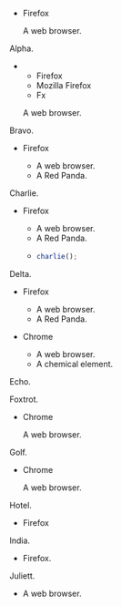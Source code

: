 *   Firefox

    A web browser.

Alpha.

*   *   Firefox
    *   Mozilla Firefox
    *   Fx

    A web browser.

Bravo.

*   Firefox

    *   A web browser.
    *   A Red Panda.

Charlie.

*   Firefox

    *   A web browser.
    *   A Red Panda.
    *   ```js
        charlie();
        ```

Delta.

*   Firefox

    *   A web browser.
    *   A Red Panda.

*   Chrome

    *   A web browser.
    *   A chemical element.

Echo.

Foxtrot.

*   Chrome

    A web browser.

Golf.

*   Chrome

    A web browser.

Hotel.

*   Firefox

India.

*   Firefox.

Juliett.

*   A web browser.
